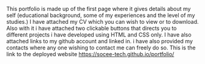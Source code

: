  This portfolio is made up of the first page where it gives details about my self (educational background, some of my experiences and the level of my studies.)
 I have attached my CV which you can wish to view or to download.
 Also with it i have attached two clickable buttons that directs you to different projects i have developed using HTML and CSS only.
 I have also attached links to my github account and linked in.
 i have also provided my contacts where any one wishing to contact me can freely do so.
This is the link to the deployed website https://socee-tech.github.io/portfolio/
